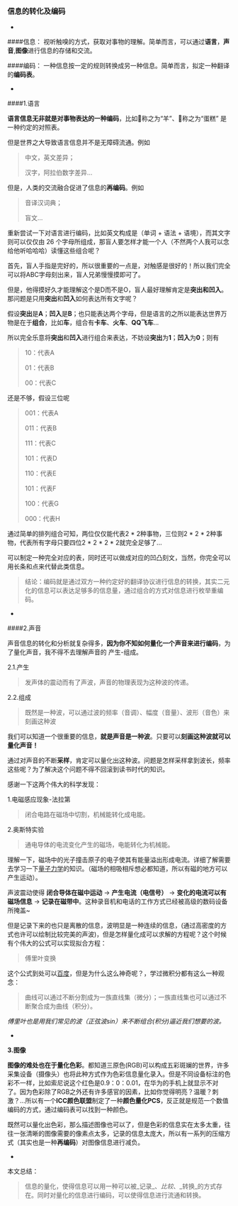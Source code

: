 ### 信息的转化及编码

-

####信息：
视听触嗅的方式，获取对事物的理解。简单而言，可以通过**语言**，**声音**,**图像**进行信息的存储和交流。

####编码：
一种信息按一定的规则转换成另一种信息。简单而言，拟定一种翻译的**编码表**。

-

####1.语言

**语言信息无非就是对事物表达的一种编码**，比如🐑称之为“羊”、🎂称之为“蛋糕” 是一种约定的对照表。

但是世界之大导致语言信息并不是无障碍流通。例如

>中文，英文差异；
>
>汉字，阿拉伯数字差异...

但是，人类的交流融合促进了信息的**再编码**。例如

>音译汉词典；
>
>盲文...

重新尝试一下对语言进行编码，比如英文构成是（单词 + 语法 + 语境），而其文字则可以仅仅由 26 个字母所组成，那盲人要怎样才能一个人（不然两个人我可以念给他听哈哈哈）读懂这些组合呢？

首先，盲人手指是完好的，所以很重要的一点是，对触感是很好的！所以我们完全可以将ABC字母刻出来，盲人兄弟慢慢摸即可了。

但是，他得摸好久才能理解这个是D而不是O，盲人最好理解肯定是**突出和凹入**。那问题是只用**突出**和**凹入**如何表达所有文字呢？

假设**突出**是**A**；**凹入**是**B**；也只能表达两个字母，但是语言的之所以能表达世界万物是在于**组合**，比如**车**，组合有**卡车**、**火车**、**QQ飞车**...

所以完全乐意将**突出**和**凹入**进行组合来表达，不妨设**突出**为**1**；**凹入**为**0**；则有
>10：代表A
>
>01：代表B
>
>00：代表C

还是不够，假设三位呢
>001：代表A
>
>011：代表B
>
>111：代表C
>
>101：代表D
>
>110：代表E
>
>101：代表F
>
>100：代表G
>
>000：代表H

通过简单的排列组合可知，两位仅仅能代表2 * 2种事物，三位则2 * 2 * 2种事物，代表所有字母只要四位2 * 2 * 2 * 2就完全足够了...

可以制定一种完全对应的表，同时还可以做成对应的凹凸刻文，当然，你完全可以用长条和点来代替此类信息。

>结论：编码就是通过双方一种约定好的翻译协议进行信息的转换，其实二元化的信息可以表达足够多的信息量，通过组合的方式对信息进行枚举重编码。


-

####2.声音

声音信息的转化和分析就复杂得多，**因为你不知如何量化一个声音来进行编码**，为了量化声音，我不得不去理解声音的 产生-组成。

2.1.产生

>发声体的震动而有了声波，声音的物理表现为这种波的传递。

2.2.组成

>既然是一种波，可以通过波的频率（音调）、幅度（音量）、波形（音色）来刻画这种波

我们可以知道一个很重要的信息，**就是声音是一种波**。只要可以**刻画这种波就可以量化声音！**

通过对声音的不断**采样**，肯定可以量化出这种波。问题是怎样采样拿到波长，频率这些呢？为了解决这个问题不得不回滚到读书时代的知识。

感谢一下这两个伟大的科学发现：

1.电磁感应现象-法拉第
>闭合电路在磁场中切割，机械能转化成电能。

2.奥斯特实验
>通电导体的电流变化产生的磁场，电能转化为机械能。

理解一下，磁场中的光子撞击原子的电子使其有能量溢出形成电流。详细了解需要去学习一下[量子力学](http://baike.baidu.com/item/%E9%87%8F%E5%AD%90%E5%8A%9B%E5%AD%A6/131692)的知识。（磁场的相吸相斥想必都知道，所以有磁的地方可以产生运动）。

声波震动使得 **闭合导体在磁中运动** -> **产生电流（电信号）** -> **变化的电流可以有磁场信息** -> **记录在磁带中**。这种录音机和电话的工作方式已经被高级的数码设备所掩盖~

但是记录下来的也只是离散的信息，波明显是一种连续的信息，(通过高密度的方式也许可以绘制比较完美的声波)，但是怎样量化成可以求解的方程呢？这个时候有个伟大的公式可以实现拟合方程：
>傅里叶变换

这个公式到处可以[百度](http://baike.baidu.com/view/391665.htm)，但是为什么这么神奇呢？，学过微积分都有这么一种观念：
>曲线可以通过不断分割成为一族直线集（微分）；一族直线集也可以通过不断聚合成为曲线（积分）。

_傅里叶也是用我们常见的波（正弦波sin）来不断组合(积分)逼近我们想要的波。_

-

**3.图像**

**图像的难处也在于量化色彩**。都知道三原色(RGB)可以构成五彩斑斓的世界，许多采集设备（摄像头）也将此种方式作为色彩信息量化录入。但是不同设备标注的色彩不一样，比如索尼说这个红色是0.9：0：0.01，在华为的手机上就显示不对了。因为色彩除了RGB之外还有许多感官的因素，比如你觉得明亮？温暖？刺激？...所以有一个**ICC颜色联盟**制定了一种**颜色量化PCS**，反正就是规范一个数值编码的方式，通过编码表可以找到一种颜色。

既然可以量化出色彩，那么描述图像也可以了，但是色彩的信息实在太多太重，往往一张清晰的图像需要的像素点太多，记录的信息太庞大，所以有一系列的压缩方式（其实也是一种**再编码**）对图像信息进行减负。

-

本文总结：

>信息的量化，使得信息可以用一种可以被_记录_、_比较_、_转换_的方式存在。同时对量化的信息进行编码，可以使得信息进行流通和转换。


